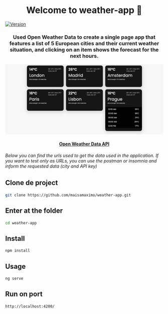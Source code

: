 <h1 align="center">Welcome to weather-app 👋</h1>
<p>
  <a href="https://www.npmjs.com/package/weather-app" target="_blank">
    <img alt="Version" src="https://img.shields.io/npm/v/weather-app.svg">
  </a>
</p>

<h3 align="center">
Used Open Weather Data to create a single page app that features a list of 5 European cities and their current weather situation, and clicking on an item shows the forecast for the next hours.
</h3>

<img src="assets/weather.png">

<h4 align="center"><a href="http://openweathermap.org/current" blank>Open Weather Data API</a></h4>
<h6>Below you can find the urls used to get the data used in the application. If you want to test only as URLs, you can use the postman or insomnia and inform the requested data (city and API key)</h6>

## Clone de project

```sh
git clone https://github.com/maisamaximo/weather-app.git
```

## Enter at the folder

```sh
cd weather-app
```

## Install

```sh
npm install
```

## Usage

```sh
ng serve
```

## Run on port

```sh
http://localhost:4200/
```

